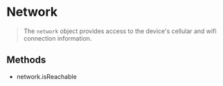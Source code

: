 Network
=======

> The `network` object provides access to the device's cellular and wifi connection information.

Methods
-------

- network.isReachable